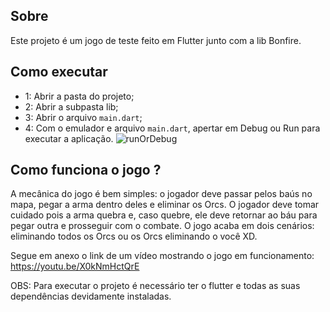## Sobre

Este projeto é um jogo de teste feito em Flutter junto com a lib Bonfire.


## Como executar

 - 1: Abrir a pasta do projeto;
 - 2: Abrir a subpasta lib;
 - 3: Abrir o arquivo `main.dart`;
 - 4: Com o emulador e arquivo `main.dart`, apertar em Debug ou Run para executar a aplicação.
   ![runOrDebug](https://user-images.githubusercontent.com/77160753/187298656-843c0cb8-d87c-4396-b605-d5db87d03083.png)




## Como funciona o jogo ?
 
 A mecânica do jogo é bem simples: o jogador deve passar pelos baús no mapa, pegar a arma dentro deles e eliminar os Orcs.
 O jogador deve tomar cuidado pois a arma quebra e, caso quebre, ele deve retornar ao báu para pegar outra e prosseguir com o combate.
 O jogo acaba em dois cenários: eliminando todos os Orcs ou os Orcs eliminando o você XD.
 

Segue em anexo o link de um vídeo mostrando o jogo em funcionamento: https://youtu.be/X0kNmHctQrE
 

OBS: Para executar o projeto é necessário ter o flutter e todas as suas dependências devidamente instaladas.
